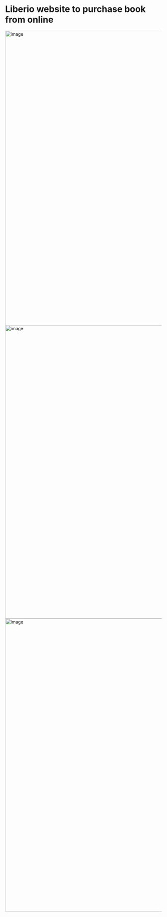 # Liberio website to purchase book from online 

<img width="947" alt="image" src="https://github.com/nikhilsaikumar/DIS_Final/assets/124816585/96183f26-8c76-4abb-b80f-6e0ae5fe11d4">


<img width="944" alt="image" src="https://github.com/nikhilsaikumar/DIS_Final/assets/124816585/84809127-68ee-46ef-af76-3cef1a473799">

<img width="943" alt="image" src="https://github.com/nikhilsaikumar/DIS_Final/assets/124816585/6e4085fc-1aa0-4389-93ee-0f42185f995d">


